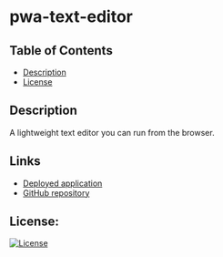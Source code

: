 # pwa-text-editor

## Table of Contents

- [Description](#description)
- [License](#license)

## Description

A lightweight text editor you can run from the browser.

## Links

- [Deployed application](https://pwa-text-editor-ea.herokuapp.com/)
- [GitHub repository](https://github.com/eugene125/pwa-text-editor)

## License:

[![License](https://img.shields.io/badge/License-MIT%20License-Green)](http://choosealicense.com/licenses/mit/)